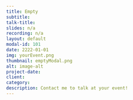 ```yaml
---
title: Empty
subtitle: 
talk-title: 
slides: n/a
recording: n/a
layout: default
modal-id: 101
date: 2222-01-01
img: yourEvent.png
thumbnail: emptyModal.png
alt: image-alt
project-date: 
client: 
category: 
description: Contact me to talk at your event!
---
```

